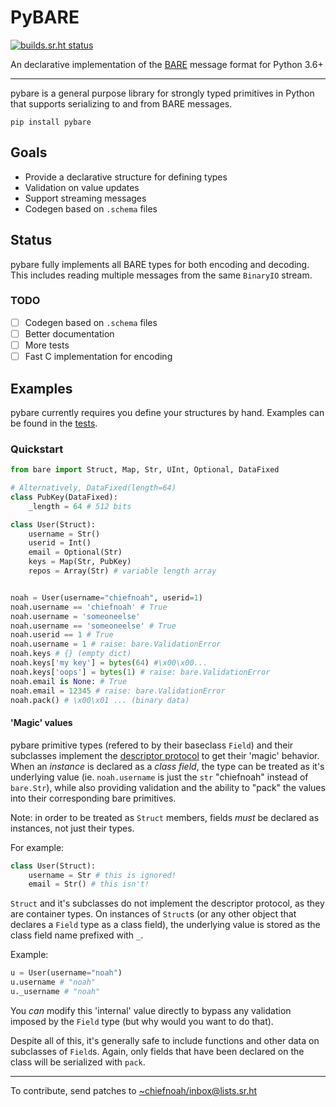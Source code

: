 # PyBARE
[![builds.sr.ht
status](https://builds.sr.ht/~chiefnoah/pybare/commits/.build.yml.svg)](https://builds.sr.ht/~chiefnoah/pybare/commits/.build.yml?)

An declarative implementation of the [BARE](https://baremessages.org/) message
format for Python 3.6+

---

pybare is a general purpose library for strongly typed primitives in Python that
supports serializing to and from BARE messages.

```shell
pip install pybare
```

## Goals

* Provide a declarative structure for defining types
* Validation on value updates
* Support streaming messages
* Codegen based on `.schema` files

## Status

pybare fully implements all BARE types for both encoding and decoding. This
includes reading multiple messages from the same `BinaryIO` stream.

### TODO

- [  ] Codegen based on `.schema` files
- [  ] Better documentation
- [  ] More tests
- [  ] Fast C implementation for encoding

## Examples

pybare currently requires you define your structures by hand. Examples can be
found in the
[tests](https://git.sr.ht/~chiefnoah/pybare/tree/master/bare/test_encoder.py).

### Quickstart

```python
from bare import Struct, Map, Str, UInt, Optional, DataFixed

# Alternatively, DataFixed(length=64)
class PubKey(DataFixed):
    _length = 64 # 512 bits

class User(Struct):
    username = Str()
    userid = Int()
    email = Optional(Str)
    keys = Map(Str, PubKey)
    repos = Array(Str) # variable length array


noah = User(username="chiefnoah", userid=1)
noah.username == 'chiefnoah' # True
noah.username = 'someoneelse'
noah.username == 'someoneelse' # True
noah.userid == 1 # True
noah.username = 1 # raise: bare.ValidationError
noah.keys # {} (empty dict)
noah.keys['my key'] = bytes(64) #\x00\x00...
noah.keys['oops'] = bytes(1) # raise: bare.ValidationError
noah.email is None: # True
noah.email = 12345 # raise: bare.ValidationError
noah.pack() # \x00\x01 ... (binary data)
```

#### 'Magic' values

pybare primitive types (refered to by their baseclass `Field`) and their
subclasses implement the
[descriptor protocol](https://docs.python.org/3/howto/descriptor.html) to get
their 'magic' behavior. When an _instance_ is declared as a _class field_, the
type can be treated as it's underlying value (ie. `noah.username` is just the
`str` "chiefnoah" instead of `bare.Str`), while also providing validation and the
ability to "pack" the values into their corresponding bare primitives.

Note: in order to be treated as `Struct` members, fields _must_ be declared as
instances, not just their types.

For example:

```python
class User(Struct):
    username = Str # this is ignored!
    email = Str() # this isn't!
```
`Struct` and it's subclasses do not implement the descriptor protocol, as they
are container types. On instances of `Struct`s (or any other object that declares
a `Field` type as a class field), the underlying value is stored as the class
field name prefixed with `_`.

Example:
```python
u = User(username="noah")
u.username # "noah"
u._username # "noah"
```

You *can* modify this 'internal' value directly to bypass any validation imposed
by the `Field` type (but why would you want to do that).

Despite all of this, it's generally safe to include functions and other data on
subclasses of `Field`s. Again, only fields that have been declared on the class
will be serialized with `pack`.



---

To contribute, send patches to [~chiefnoah/inbox@lists.sr.ht](mailto:~chiefnoah/inbox@lists.sr.ht)
